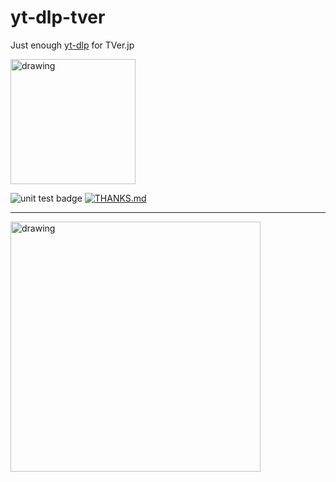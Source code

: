 # yt-dlp-tver 
Just enough [yt-dlp](https://github.com/yt-dlp/yt-dlp) for TVer.jp

<img src="https://github.com/kuriho/script.module.yt-dlp-tver/blob/master/icon.png?raw=true" alt="drawing" width="200"/>

![unit test badge](https://github.com/kuriho/script.module.yt-dlp-tver/actions/workflows/test.yml/badge.svg)
[![THANKS.md](https://img.shields.io/badge/THANKS-md-ff69b4.svg)](THANKS.md)

---

<img src="https://github.com/kuriho/script.module.yt-dlp-tver/blob/master/media/ci.png?raw=true" alt="drawing" width="400"/>